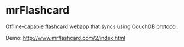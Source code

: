 # mrFlashcard

Offline-capable flashcard webapp that syncs using CouchDB protocol.

Demo: http://www.mrflashcard.com/2/index.html
